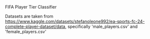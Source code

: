 FIFA Player Tier Classifier 

Datasets are taken from https://www.kaggle.com/datasets/stefanoleone992/ea-sports-fc-24-complete-player-dataset/data,
specifically 'male_players.csv' and 'female_players.csv'
